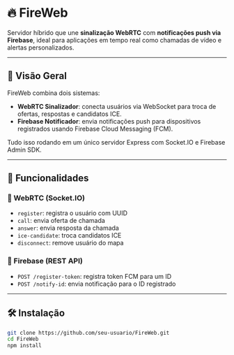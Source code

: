# 🔥 FireWeb

Servidor híbrido que une **sinalização WebRTC** com **notificações push via Firebase**, ideal para aplicações em tempo real como chamadas de vídeo e alertas personalizados.

---

## 🚀 Visão Geral

FireWeb combina dois sistemas:

- **WebRTC Sinalizador**: conecta usuários via WebSocket para troca de ofertas, respostas e candidatos ICE.
- **Firebase Notificador**: envia notificações push para dispositivos registrados usando Firebase Cloud Messaging (FCM).

Tudo isso rodando em um único servidor Express com Socket.IO e Firebase Admin SDK.

---

## 🧩 Funcionalidades

### 🔹 WebRTC (Socket.IO)
- `register`: registra o usuário com UUID
- `call`: envia oferta de chamada
- `answer`: envia resposta da chamada
- `ice-candidate`: troca candidatos ICE
- `disconnect`: remove usuário do mapa

### 🔹 Firebase (REST API)
- `POST /register-token`: registra token FCM para um ID
- `POST /notify-id`: envia notificação para o ID registrado

---

## 🛠️ Instalação

```bash
git clone https://github.com/seu-usuario/FireWeb.git
cd FireWeb
npm install
